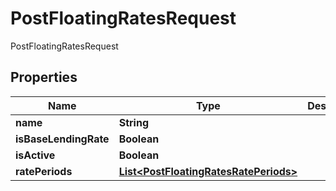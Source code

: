 

# PostFloatingRatesRequest

PostFloatingRatesRequest
## Properties

Name | Type | Description | Notes
------------ | ------------- | ------------- | -------------
**name** | **String** |  |  [optional]
**isBaseLendingRate** | **Boolean** |  |  [optional]
**isActive** | **Boolean** |  |  [optional]
**ratePeriods** | [**List&lt;PostFloatingRatesRatePeriods&gt;**](PostFloatingRatesRatePeriods.md) |  |  [optional]



